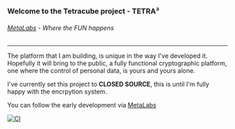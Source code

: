 ### Welcome to the Tetracube project - TETRA³
###### [MetaLabs](https://metalabs.org.uk) - Where the FUN happens
----------------------------------------
The platform that I am building, is unique in the way I've developed it. Hopefully it will bring to the public, a fully functional
cryptographic platform, one where the control of personal data, is yours and yours alone.  
  
I've currently set this project to **CLOSED SOURCE**, this is until I'm fully happy with the encrpytion system.

You can follow the early development via [MetaLabs](https://metalabs.org.uk)
<!---
NXi3/NXi3 is a ✨ special ✨ repository because its `README.md` (this file) appears on your GitHub profile.
You can click the Preview link to take a look at your changes.
--->
[![CI](https://github.com/NXi3/tetracube/actions/workflows/main.yml/badge.svg)](https://github.com/NXi3/tetracube/actions/workflows/main.yml)
